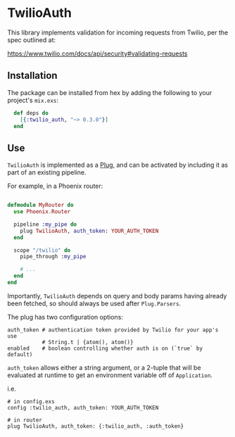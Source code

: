 # TwilioAuth

This library implements validation for incoming requests from
Twilio, per the spec outlined at:

https://www.twilio.com/docs/api/security#validating-requests

## Installation

The package can be installed from hex by adding the following
to your project's `mix.exs`:

```elixir
  def deps do
    [{:twilio_auth, "~> 0.3.0"}]
  end
```

## Use

`TwilioAuth` is implemented as a [Plug](https://hexdocs.pm/plug/readme.html),
and can be activated by including it as part of an existing pipeline.

For example, in a Phoenix router:

```elixir

defmodule MyRouter do
  use Phoenix.Router

  pipeline :my_pipe do
    plug TwilioAuth, auth_token: YOUR_AUTH_TOKEN
  end

  scope "/twilio" do
    pipe_through :my_pipe

    # ...
  end
end
```

Importantly, `TwilioAuth` depends on query and body params having already
been fetched, so should always be used after `Plug.Parsers`.

The plug has two configuration options:

```
auth_token # authentication token provided by Twilio for your app's use
           # String.t | {atom(), atom()}
enabled    # boolean controlling whether auth is on (`true` by default)
```

`auth_token` allows either a string argument, or a 2-tuple that will be
evaluated at runtime to get an environment variable off of `Application`.

i.e.

```
# in config.exs
config :twilio_auth, auth_token: YOUR_AUTH_TOKEN

# in router
plug TwilioAuth, auth_token: {:twilio_auth, :auth_token}
```
